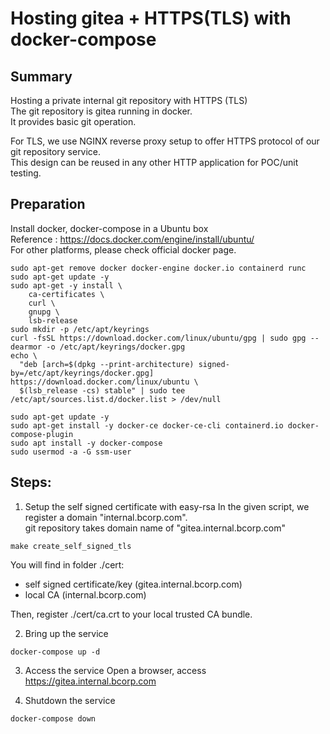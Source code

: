 # Hosting gitea + HTTPS(TLS) with docker-compose

## Summary
Hosting a private internal git repository with HTTPS (TLS)  
The git repository is gitea running in docker.  
It provides basic git operation.  

For TLS, we use NGINX reverse proxy setup to offer HTTPS protocol of our git repository service.  
This design can be reused in any other HTTP application for POC/unit testing.  

## Preparation
Install docker, docker-compose in a Ubuntu box  
Reference : https://docs.docker.com/engine/install/ubuntu/  
For other platforms, please check official docker page.
```
sudo apt-get remove docker docker-engine docker.io containerd runc
sudo apt-get update -y
sudo apt-get -y install \
    ca-certificates \
    curl \
    gnupg \
    lsb-release
sudo mkdir -p /etc/apt/keyrings
curl -fsSL https://download.docker.com/linux/ubuntu/gpg | sudo gpg --dearmor -o /etc/apt/keyrings/docker.gpg
echo \
  "deb [arch=$(dpkg --print-architecture) signed-by=/etc/apt/keyrings/docker.gpg] https://download.docker.com/linux/ubuntu \
  $(lsb_release -cs) stable" | sudo tee /etc/apt/sources.list.d/docker.list > /dev/null

sudo apt-get update -y
sudo apt-get install -y docker-ce docker-ce-cli containerd.io docker-compose-plugin
sudo apt install -y docker-compose
sudo usermod -a -G ssm-user
```


## Steps:
1) Setup the self signed certificate with easy-rsa
In the given script, we register a domain "internal.bcorp.com".  
git repository takes domain name of "gitea.internal.bcorp.com"
```
make create_self_signed_tls
```
You will find in folder ./cert:
- self signed certificate/key (gitea.internal.bcorp.com)
- local CA (internal.bcorp.com) 

Then, register ./cert/ca.crt to your local trusted CA bundle.  

2) Bring up the service
```
docker-compose up -d
```
3) Access the service
Open a browser, access https://gitea.internal.bcorp.com

3) Shutdown the service
```
docker-compose down
```